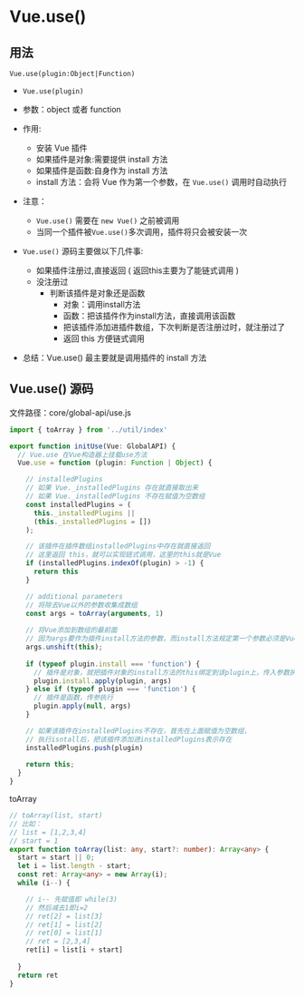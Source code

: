 
# Vue.use()

## 用法

`Vue.use(plugin:Object|Function)`

- `Vue.use(plugin)`

- 参数：object 或者 function

- 作用:
  - 安装 Vue 插件
  - 如果插件是对象:需要提供 install 方法
  - 如果插件是函数:自身作为 install 方法
  - install 方法：会将 Vue 作为第一个参数，在 `Vue.use()` 调用时自动执行

- 注意：
  - `Vue.use()` 需要在 `new Vue()` 之前被调用
  - 当同一个插件被`Vue.use()`多次调用，插件将只会被安装一次

- `Vue.use()` 源码主要做以下几件事:
  - 如果插件注册过,直接返回 ( 返回this主要为了能链式调用 )
  - 没注册过
    - 判断该插件是对象还是函数
      - 对象：调用install方法
      - 函数：把该插件作为install方法，直接调用该函数
      - 把该插件添加进插件数组，下次判断是否注册过时，就注册过了
      - 返回 this 方便链式调用

- 总结：Vue.use() 最主要就是调用插件的 install 方法

## Vue.use() 源码

文件路径：core/global-api/use.js

```ts
import { toArray } from '../util/index'

export function initUse(Vue: GlobalAPI) {
  // Vue.use 在Vue构造器上挂载use方法
  Vue.use = function (plugin: Function | Object) {

    // installedPlugins
    // 如果 Vue._installedPlugins 存在就直接取出来
    // 如果 Vue._installedPlugins 不存在赋值为空数组
    const installedPlugins = (
      this._installedPlugins || 
      (this._installedPlugins = [])
    );

    // 该插件在插件数组installedPlugins中存在就直接返回
    // 这里返回 this，就可以实现链式调用，这里的this就是Vue
    if (installedPlugins.indexOf(plugin) > -1) {
      return this
    }

    // additional parameters
    // 将除去Vue以外的参数收集成数组
    const args = toArray(arguments, 1)
    
    // 将Vue添加到数组的最前面
    // 因为args要作为插件install方法的参数，而install方法规定第一个参数必须是Vue构造器 
    args.unshift(this);
    
    if (typeof plugin.install === 'function') {
      // 插件是对象，就把插件对象的install方法的this绑定到该plugin上，传入参数执行
      plugin.install.apply(plugin, args)
    } else if (typeof plugin === 'function') {
      // 插件是函数，传参执行
      plugin.apply(null, args)
    }

    // 如果该插件在installedPlugins不存在，首先在上面赋值为空数组，
    // 执行isntall后，把该插件添加进installedPlugins表示存在
    installedPlugins.push(plugin)
    
    return this;
  }
}
```

toArray

```ts
// toArray(list, start)
// 比如：
// list = [1,2,3,4] 
// start = 1
export function toArray(list: any, start?: number): Array<any> {
  start = start || 0;
  let i = list.length - start;
  const ret: Array<any> = new Array(i);
  while (i--) {

    // i-- 先赋值即 while(3)
    // 然后减去1即i=2
    // ret[2] = list[3]
    // ret[1] = list[2]
    // ret[0] = list[1]
    // ret = [2,3,4]  
    ret[i] = list[i + start]
    
  }
  return ret
}

```